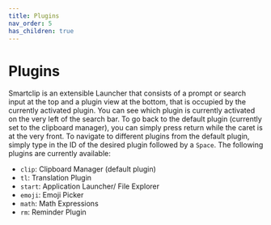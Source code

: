 ```yaml
---
title: Plugins
nav_order: 5
has_children: true
---
```

# Plugins

Smartclip is an extensible Launcher that consists of a prompt or search input at the top and a plugin view at the bottom, that is occupied by the currently activated plugin. You can see which plugin is currently activated on the very left of the search bar. To go back to the default plugin (currently set to the clipboard manager), you can simply press return while the caret is at the very front. To navigate to different plugins from the default plugin, simply type in the ID of the desired plugin followed by a `Space`. The following plugins are currently available:

- `clip`: Clipboard Manager (default plugin)
- `tl`: Translation Plugin
- `start`: Application Launcher/ File Explorer
- `emoji`: Emoji Picker
- `math`: Math Expressions
- `rm`: Reminder Plugin
